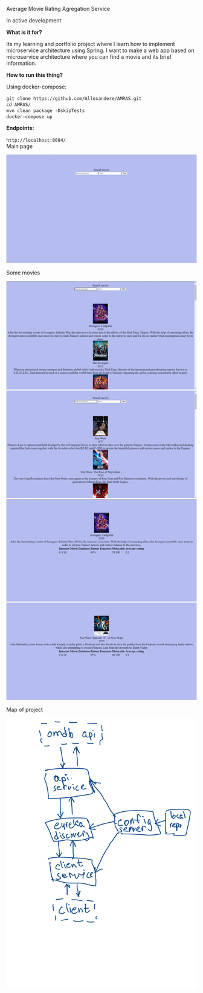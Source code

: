 Average Movie Rating Agregation Service

In active development

**What is it for?**<br />
  
  Its my learning and portfolio project where I learn how to implement microservice architecture using Spring. 
  I want to make a web app based on microservice architecture where you can find a movie and its brief information.

**How to run this thing?**<br />

  Using docker-compose:<br />
  ```
  git clone https://github.com/Allexandere/AMRAS.git
  cd AMRAS/
  mvn clean package -DskipTests
  docker-compose up
  ```
 **Endpoints:**<br />
 
  `http://localhost:8084/`<br />
  Main page <br />
  
  ![alt text](https://github.com/Allexandere/AMRAS/blob/main/main-page.jpg?raw=true)
  
  Some movies
  
  ![alt text](https://github.com/Allexandere/AMRAS/blob/main/movie1.jpg?raw=true)
  ![alt text](https://github.com/Allexandere/AMRAS/blob/main/movie2.jpg?raw=true)
  ![alt text](https://github.com/Allexandere/AMRAS/blob/main/movie3.jpg?raw=true)
  ![alt text](https://github.com/Allexandere/AMRAS/blob/main/movie4.jpg?raw=true)
  
  Map of project
  
  ![alt text](https://github.com/Allexandere/AMRAS/blob/main/map.jpg?raw=true)
  
  

